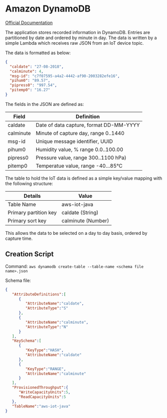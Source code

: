 # Amazon DynamoDB

[Official Documentation](https://aws.amazon.com/dynamodb/)

The application stores recorded information in DynamoDB.  Entries are partitioned by date and ordered by minute in day. 
The data is written by a simple Lambda which receives raw JSON from an IoT device topic.

The data is formatted as below:

```json
{
  "caldate": "27-08-2018",
  "calminute": 4,
  "msg-id": "c7f07595-a4a2-4442-af90-2003282efe16",
  "pihum0": "89.57",
  "pipress0": "997.54",
  "pitemp0": "16.27"
}
```

The fields in the JSON are defined as:

| Field | Definition |
| --------|-----------| 
| caldate	| Date of data capture, format DD-MM-YYYY  |
| calminute	| Minute of capture day, range 0..1440  |
| msg-id	| Unique message identifier, UUID  |
| pihum0	| Humidity value, % range 0.0..100.00 |
| pipress0	| Pressure value, range 300..1100 hPa)   |
| pitemp0	| Temperatue value, range -40…85°C |

The table to hold the IoT data is defined as a simple key/value mapping with the following structure:

| Details | Value |
| --------|-----------| 
| Table Name	| aws-iot-java |
| Primary partition key	| caldate (String) |
| Primary sort key	| calminute (Number) |

This allows the data to be selected on a day to day basis, ordered by capture time.

## Creation Script

Command: `aws dynamodb create-table --table-name <schema file name>.json`

Schema file:

```json
{
   "AttributeDefinitions":[
      {
         "AttributeName":"caldate",
         "AttributeType":"S"
      },
      {
         "AttributeName":"calminute",
         "AttributeType":"N"
      }
   ],
   "KeySchema":[
      {
         "KeyType":"HASH",
         "AttributeName":"caldate"
      },
      {
         "KeyType":"RANGE",
         "AttributeName":"calminute"
      }
   ],
   "ProvisionedThroughput":{
      "WriteCapacityUnits":5,
      "ReadCapacityUnits":5
   },
   "TableName":"aws-iot-java"
}
```








